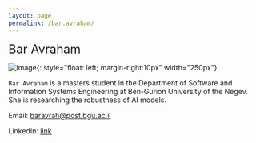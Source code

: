 ```yaml
---
layout: page
permalink: /bar.avraham/
---
```


 <font size="5">Bar Avraham</font>

![image]({{site.baseurl}}/assets/members/bar.avraham.jpg){: style="float: left; margin-right:10px" width="250px"} 

`Bar Avraham` is a masters student in the Department of Software and Information Systems Engineering at Ben-Gurion University of the Negev. She is researching the robustness of AI models.

Email: [baravrah@post.bgu.ac.il](mailto:baravrah@post.bgu.ac.il)

LinkedIn: [link](https://www.linkedin.com/in/bar-avraham-4475b1218)

